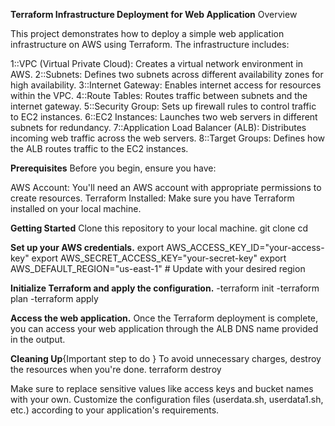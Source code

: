**Terraform Infrastructure Deployment for Web Application**
Overview

This project demonstrates how to deploy a simple web application infrastructure on AWS using Terraform. The infrastructure includes:

1::VPC (Virtual Private Cloud): Creates a virtual network environment in AWS.
2::Subnets: Defines two subnets across different availability zones for high availability.
3::Internet Gateway: Enables internet access for resources within the VPC.
4::Route Tables: Routes traffic between subnets and the internet gateway.
5::Security Group: Sets up firewall rules to control traffic to EC2 instances.
6::EC2 Instances: Launches two web servers in different subnets for redundancy.
7::Application Load Balancer (ALB): Distributes incoming web traffic across the web servers.
8::Target Groups: Defines how the ALB routes traffic to the EC2 instances.

**Prerequisites**
Before you begin, ensure you have:

AWS Account: You'll need an AWS account with appropriate permissions to create resources.
Terraform Installed: Make sure you have Terraform installed on your local machine.

**Getting Started**
Clone this repository to your local machine.
git clone <repository-url>
cd <repository-directory>

**Set up your AWS credentials.**
export AWS_ACCESS_KEY_ID="your-access-key"
export AWS_SECRET_ACCESS_KEY="your-secret-key"
export AWS_DEFAULT_REGION="us-east-1" # Update with your desired region

**Initialize Terraform and apply the configuration.**
-terraform init
-terraform plan 
-terraform apply

**Access the web application.**
Once the Terraform deployment is complete, you can access your web application through the ALB DNS name provided in the output.

**Cleaning Up**{Important step to do }
To avoid unnecessary charges, destroy the resources when you're done.
terraform destroy

Make sure to replace sensitive values like access keys and bucket names with your own.
Customize the configuration files (userdata.sh, userdata1.sh, etc.) according to your application's requirements.
